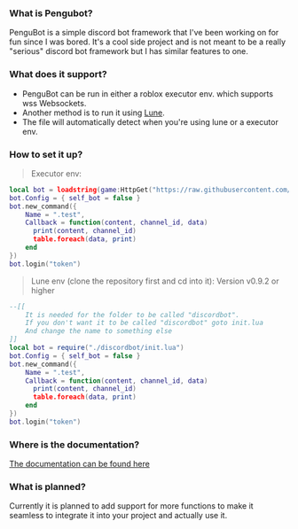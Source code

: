 ### What is Pengubot?
PenguBot is a simple discord bot framework that I've been working on for fun since I was bored. 
It's a cool side project and is not meant to be a really "serious" discord bot framework but I has similar features to one.

### What does it support?
- PenguBot can be run in either a roblox executor env. which supports wss Websockets.
- Another method is to run it using [Lune](https://github.com/lune-org/lune). 
- The file will automatically detect when you're using lune or a executor env. 

### How to set it up?
> Executor env: 
```lua
local bot = loadstring(game:HttpGet("https://raw.githubusercontent.com/penguin-cmyk/discord-bot-luau/refs/heads/main/discordbot/init.lua"))()
bot.Config = { self_bot = false }
bot.new_command({
    Name = ".test",
    Callback = function(content, channel_id, data)
      print(content, channel_id)
      table.foreach(data, print)
    end 
})
bot.login("token")
```

 > Lune env  (clone the repository first and cd into it):
 > Version  v0.9.2 or higher
```lua
--[[
	It is needed for the folder to be called "discordbot".
	If you don't want it to be called "discordbot" goto init.lua
	And change the name to something else
]]
local bot = require("./discordbot/init.lua") 
bot.Config = { self_bot = false }
bot.new_command({
    Name = ".test",
    Callback = function(content, channel_id, data)
      print(content, channel_id)
      table.foreach(data, print)
    end 
})
bot.login("token")
```

### Where is the documentation?
[The documentation can be found here](https://penguins-organization-2.gitbook.io/pengublog/dahood/discord-bot/introduction) 

### What is planned?
Currently it is planned to add support for more functions to make it seamless to integrate it into your project and actually use it. 
